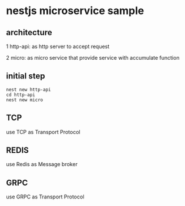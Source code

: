 # nestjs microservice sample

## architecture

1 http-api: as http server to accept request

2 micro: as micro service that provide service with accumulate function

## initial step

```shell
nest new http-api
cd http-api
nest new micro
```

## TCP

use TCP as Transport Protocol

## REDIS

use Redis as Message broker

## GRPC

use GRPC as Transport Protocol